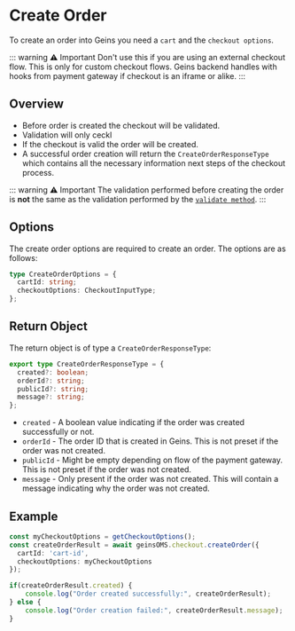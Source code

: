# Create Order

To create an order into Geins you need a `cart` and the `checkout options`.

::: warning :warning: Important
Don't use this if you are using an external checkout flow. This is only for custom checkout flows. Geins backend handles with hooks from payment gateway if checkout is an iframe or alike.
:::

## Overview

- Before order is created the checkout will be validated. 
- Validation will only ceckl
- If the checkout is valid the order will be created.
- A successful order creation will return the `CreateOrderResponseType` which contains all the necessary information next steps of the checkout process.

::: warning :warning: Important
The validation performed before creating the order is **not** the same as the validation performed by the [`validate method`](validate.md).
:::


## Options
The create order options are required to create an order. The options are as follows:
```typescript [@geins/types]
type CreateOrderOptions = {
  cartId: string;
  checkoutOptions: CheckoutInputType;
};
```


## Return Object

The return object is of type a `CreateOrderResponseType`:

```typescript [@geins/types]
export type CreateOrderResponseType = {
  created?: boolean;
  orderId?: string;
  publicId?: string;
  message?: string;  
};
```

- `created` - A boolean value indicating if the order was created successfully or not.
- `orderId` - The order ID that is created in Geins. This is not preset if the order was not created.
- `publicId` - Might be empty depending on flow of the payment gateway. This is not preset if the order was not created.
- `message` - Only present if the order was not created. This will contain a message indicating why the order was not created.

## Example

```typescript
const myCheckoutOptions = getCheckoutOptions();
const createOrderResult = await geinsOMS.checkout.createOrder({ 
  cartId: 'cart-id', 
  checkoutOptions: myCheckoutOptions
});

if(createOrderResult.created) {
    console.log("Order created successfully:", createOrderResult);
} else {
    console.log("Order creation failed:", createOrderResult.message);
}
```
